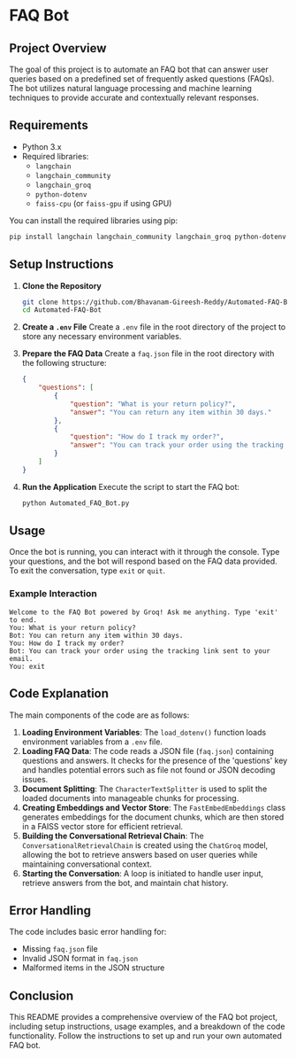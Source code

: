 # FAQ Bot

## Project Overview

The goal of this project is to automate an FAQ bot that can answer user queries based on a predefined set of frequently asked questions (FAQs). The bot utilizes natural language processing and machine learning techniques to provide accurate and contextually relevant responses.

## Requirements

* Python 3.x
* Required libraries:
    * `langchain`
    * `langchain_community`
    * `langchain_groq`
    * `python-dotenv`
    * `faiss-cpu` (or `faiss-gpu` if using GPU)

You can install the required libraries using pip:

```bash
pip install langchain langchain_community langchain_groq python-dotenv faiss-cpu
```

## Setup Instructions

1. **Clone the Repository**

    ```bash
    git clone https://github.com/Bhavanam-Gireesh-Reddy/Automated-FAQ-Bot.git
    cd Automated-FAQ-Bot
    ```
2. **Create a `.env` File**
    Create a `.env` file in the root directory of the project to store any necessary environment variables.
3. **Prepare the FAQ Data**
    Create a `faq.json` file in the root directory with the following structure:

    ```json
    {
        "questions": [
            {
                "question": "What is your return policy?",
                "answer": "You can return any item within 30 days."
            },
            {
                "question": "How do I track my order?",
                "answer": "You can track your order using the tracking link sent to your email."
            }
        ]
    }
    ```
4. **Run the Application**
    Execute the script to start the FAQ bot:

    ```bash
    python Automated_FAQ_Bot.py
    ```

## Usage

Once the bot is running, you can interact with it through the console. Type your questions, and the bot will respond based on the FAQ data provided. To exit the conversation, type `exit` or `quit`.

### Example Interaction

```
Welcome to the FAQ Bot powered by Groq! Ask me anything. Type 'exit' to end.
You: What is your return policy?
Bot: You can return any item within 30 days.
You: How do I track my order?
Bot: You can track your order using the tracking link sent to your email.
You: exit
```

## Code Explanation

The main components of the code are as follows:

1. **Loading Environment Variables**: The `load_dotenv()` function loads environment variables from a `.env` file.
2. **Loading FAQ Data**: The code reads a JSON file (`faq.json`) containing questions and answers. It checks for the presence of the 'questions' key and handles potential errors such as file not found or JSON decoding issues.
3. **Document Splitting**: The `CharacterTextSplitter` is used to split the loaded documents into manageable chunks for processing.
4. **Creating Embeddings and Vector Store**: The `FastEmbedEmbeddings` class generates embeddings for the document chunks, which are then stored in a FAISS vector store for efficient retrieval.
5. **Building the Conversational Retrieval Chain**: The `ConversationalRetrievalChain` is created using the `ChatGroq` model, allowing the bot to retrieve answers based on user queries while maintaining conversational context.
6. **Starting the Conversation**: A loop is initiated to handle user input, retrieve answers from the bot, and maintain chat history.

## Error Handling

The code includes basic error handling for:

* Missing `faq.json` file
* Invalid JSON format in `faq.json`
* Malformed items in the JSON structure

## Conclusion

This README provides a comprehensive overview of the FAQ bot project, including setup instructions, usage examples, and a breakdown of the code functionality. Follow the instructions to set up and run your own automated FAQ bot.
